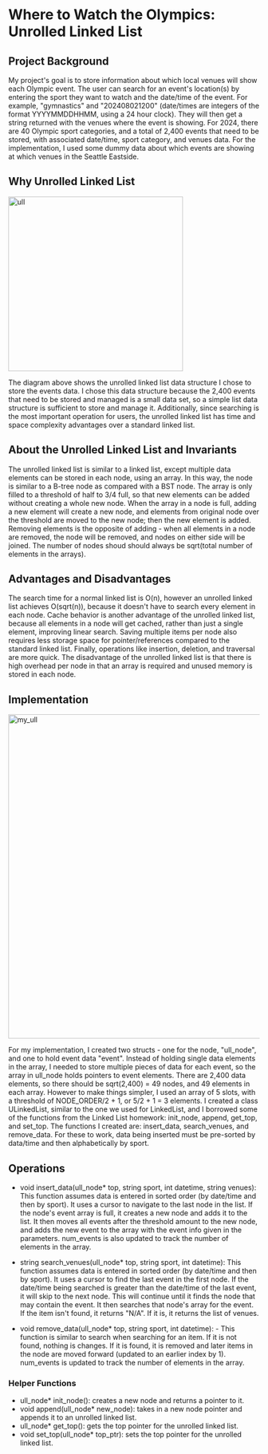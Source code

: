 # Where to Watch the Olympics: Unrolled Linked List
## Project Background
My project's goal is to store information about which local venues will show each Olympic event. The user can search for an event's location(s) by entering the sport they want to watch and the date/time of the event. For example, "gymnastics" and "202408021200" (date/times are integers of the format YYYYMMDDHHMM, using a 24 hour clock). They will then get a string returned with the venues where the event is showing. For 2024, there are 40 Olympic sport categories, and a total of 2,400 events that need to be stored, with associated date/time, sport category, and venues data. For the implementation, I used some dummy data about which events are showing at which venues in the Seattle Eastside.

## Why Unrolled Linked List
<img src="https://github.com/user-attachments/assets/1d83ad28-a442-42c1-9d46-c171f2ab5eb2" alt="ull" width="350"/>

The diagram above shows the unrolled linked list data structure I chose to store the events data. I chose this data structure because the 2,400 events that need to be stored and managed is a small data set, so a simple list data structure is sufficient to store and manage it. Additionally, since searching is the most important operation for users, the unrolled linked list has time and space complexity advantages over a standard linked list.

## About the Unrolled Linked List and Invariants
The unrolled linked list is similar to a linked list, except multiple data elements can be stored in each node, using an array. In this way, the node is similar to a B-tree node as compared with a BST node. The array is only filled to a threshold of half to 3/4 full, so that new elements can be added without creating a whole new node. When the array in a node is full, adding a new element will create a new node, and elements from original node over the threshold are moved to the new node; then the new element is added. Removing elements is the opposite of adding - when all elements in a node are removed, the node will be removed, and nodes on either side will be joined. The number of nodes shoud should always be sqrt(total number of elements in the arrays).

## Advantages and Disadvantages
The search time for a normal linked list is O(n), however an unrolled linked list achieves O(sqrt(n)), because it doesn't have to search every element in each node. Cache behavior is another advantage of the unrolled linked list, because all elements in a node will get cached, rather than just a single element, improving linear search. Saving multiple items per node also requires less storage space for pointer/references compared to the standard linked list. Finally, operations like insertion, deletion, and traversal are more quick. The disadvantage of the unrolled linked list is that there is high overhead per node in that an array is required and unused memory is stored in each node.

## Implementation
<img src="https://github.com/user-attachments/assets/625804d7-1793-47c6-96aa-66be5b174a25" alt="my_ull" width="650"/>

For my implementation, I created two structs - one for the node, "ull_node", and one to hold event data "event". Instead of holding single data elements in the array, I needed to store multiple pieces of data for each event, so the array in ull_node holds pointers to event elements. There are 2,400 data elements, so there should be sqrt(2,400) = 49 nodes, and 49 elements in each array. However to make things simpler, I used an array of 5 slots, with a threshold of NODE_ORDER/2 + 1, or 5/2 + 1 = 3 elements. I created a class ULinkedList, similar to the one we used for LinkedList, and I borrowed some of the functions from the Linked List homework: init_node, append, get_top, and set_top. The functions I created are: insert_data, search_venues, and remove_data. For these to work, data being inserted must be pre-sorted by data/time and then alphabetically by sport.

## Operations
- void insert_data(ull_node* top, string sport, int datetime, string venues): This function assumes data is entered in sorted order (by date/time and then by sport). It uses a cursor to navigate to the last node in the list. If the node's event array is full, it creates a new node and adds it to the list. It then moves all events after the threshold amount to the new node, and adds the new event to the array with the event info given in the parameters. num_events is also updated to track the number of elements in the array.

- string search_venues(ull_node* top, string sport, int datetime): This function assumes data is entered in sorted order (by date/time and then by sport). It uses a cursor to find the last event in the first node. If the date/time being searched is greater than the date/time of the last event, it will skip to the next node. This will continue until it finds the node that may contain the event. It then searches that node's array for the event. If the item isn't found, it returns "N/A". If it is, it returns the list of venues. 

- void remove_data(ull_node* top, string sport, int datetime): - This function is similar to search when searching for an item. If it is not found, nothing is changes. If it is found, it is removed and later items in the node are moved forward (updated to an earlier index by 1). num_events is updated to track the number of elements in the array.

### Helper Functions
- ull_node* init_node(): creates a new node and returns a pointer to it.
- void append(ull_node* new_node): takes in a new node pointer and appends it to an unrolled linked list.
- ull_node* get_top(): gets the top pointer for the unrolled linked list.
- void set_top(ull_node* top_ptr): sets the top pointer for the unrolled linked list.
